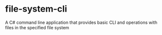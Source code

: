 # file-system-cli
A C# command line application that provides basic CLI and operations with files in the specified file system 
